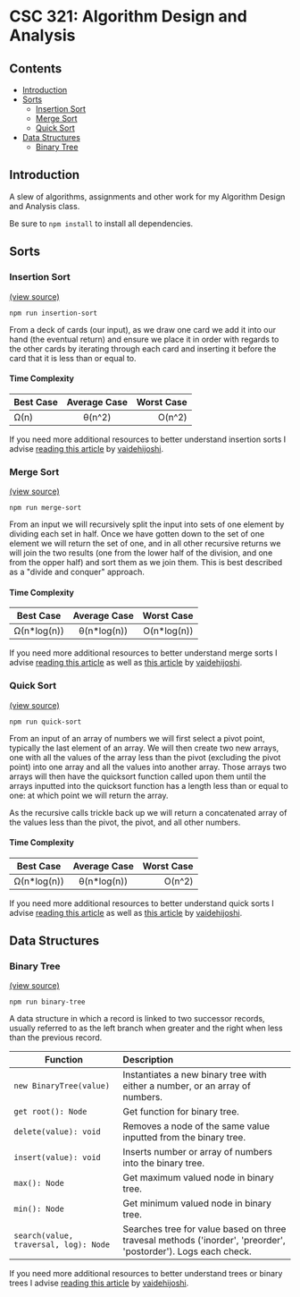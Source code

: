# CSC 321: Algorithm Design and Analysis

## Contents
 - [Introduction](#introduction)
 - [Sorts](#sorts)
     - [Insertion Sort](#insertion-sort)
     - [Merge Sort](#merge-sort)
     - [Quick Sort](#quick-sort)
 - [Data Structures](#data-structures)
     - [Binary Tree](#binary-tree)

## Introduction
A slew of algorithms, assignments and other work for my Algorithm Design and Analysis class.

Be sure to `npm install` to install all dependencies.

## Sorts
### Insertion Sort
[(view source)](https://github.com/MichaelSolati/csc-321-algorithm-design-and-analysis/blob/master/src/insertion-sort.ts)
```
npm run insertion-sort
```

From a deck of cards (our input), as we draw one card we add it into our hand (the eventual return) and ensure we place it in order with regards to the other cards by iterating through each card and inserting it before the card that it is less than or equal to.

#### Time Complexity

| Best Case | Average Case | Worst Case |
| --------- |:------------:| ----------:|
| Ω(n)      | θ(n^2)       | O(n^2)     |

If you need more additional resources to better understand insertion sorts I advise [reading this article](https://dev.to/vaidehijoshi/inching-towards-insertion-sort) by [vaidehijoshi](https://github.com/vaidehijoshi).

### Merge Sort
[(view source)](https://github.com/MichaelSolati/csc-321-algorithm-design-and-analysis/blob/master/src/merge-sort.ts)
```
npm run merge-sort
```

From an input we will recursively split the input into sets of one element by dividing each set in half. Once we have gotten down to the set of one element we will return the set of one, and in all other recursive returns we will join the two results (one from the lower half of the division, and one from the opper half) and sort them as we join them. This is best described as a "divide and conquer" approach.

#### Time Complexity

| Best Case   | Average Case | Worst Case  |
| ----------- |:------------:| -----------:|
| Ω(n*log(n)) | θ(n*log(n))  | O(n*log(n)) |

If you need more additional resources to better understand merge sorts I advise [reading this article](https://dev.to/vaidehijoshi/making-sense-of-merge-sort-part-1) as well as [this article](https://dev.to/vaidehijoshi/making-sense-of-merge-sort-part-2) by [vaidehijoshi](https://github.com/vaidehijoshi).

### Quick Sort
[(view source)](https://github.com/MichaelSolati/csc-321-algorithm-design-and-analysis/blob/master/src/quick-sort.ts)
```
npm run quick-sort
```

From an input of an array of numbers we will first select a pivot point, typically the last element of an array. We will then create two new arrays, one with all the values of the array less than the pivot (excluding the pivot point) into one array and all the values into another array. Those arrays two arrays will then have the quicksort function called upon them until the arrays inputted into the quicksort function has a length less than or equal to one: at which point we will return the array.

As the recursive calls trickle back up we will return a concatenated array of the values less than the pivot, the pivot, and all other numbers.

#### Time Complexity

| Best Case   | Average Case | Worst Case |
| ----------- |:------------:| ----------:|
| Ω(n*log(n)) | θ(n*log(n))  | O(n^2)     |

If you need more additional resources to better understand quick sorts I advise [reading this article](https://dev.to/vaidehijoshi/pivoting-to-understand-quicksort-part-1) as well as [this article](https://dev.to/vaidehijoshi/pivoting-to-understand-quicksort-part-2) by [vaidehijoshi](https://github.com/vaidehijoshi).

## Data Structures
### Binary Tree
[(view source)](https://github.com/MichaelSolati/csc-321-algorithm-design-and-analysis/blob/master/src/binary-tree/binary-tree.ts)
```
npm run binary-tree
```

A data structure in which a record is linked to two successor records, usually referred to as the left branch when greater and the right when less than the previous record.

Function | Description
-------------- |:---------------------------------
`new BinaryTree(value)` | Instantiates a new binary tree with either a number, or an array of numbers.
`get root(): Node` | Get function for binary tree.
`delete(value): void` | Removes a node of the same value inputted from the binary tree.
`insert(value): void` | Inserts number or array of numbers into the binary tree.
`max(): Node` | Get maximum valued node in binary tree.
`min(): Node` | Get minimum valued node in binary tree.
`search(value, traversal, log): Node` | Searches tree for value based on three travesal methods ('inorder', 'preorder', 'postorder'). Logs each check.


If you need more additional resources to better understand trees or binary trees I advise [reading this article](https://dev.to/vaidehijoshi/leaf-it-up-to-binary-trees) by [vaidehijoshi](https://github.com/vaidehijoshi).